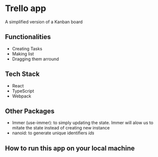 # Trello app

A simplified version of a Kanban board

## Functionalities

- Creating Tasks
- Making list
- Dragging them arround

## Tech Stack

- React
- TypeScript
- Webpack

## Other Packages

- Immer (use-immer): to simply updating the state. Immer will alow us to mitate the state instead of creating new instance
- nanoid: to generate unique identifiers _ids_

## How to run this app on your local machine
